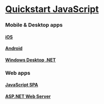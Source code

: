 # [Quickstart JavaScript](index.md)
### Mobile & Desktop apps
#### [iOS](active-directory-ios.md)
#### [Android](active-directory-android.md)
#### [Windows Desktop .NET](active-directory-windesktop.md)
### Web apps
#### [JavaScript SPA](active-directory-javascriptspa.md)
#### [ASP.NET Web Server](active-directory-aspnetwebapp.md)